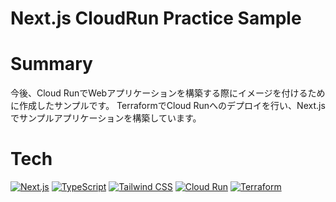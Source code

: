 # Next.js CloudRun Practice Sample

# Summary

今後、Cloud RunでWebアプリケーションを構築する際にイメージを付けるために作成したサンプルです。
TerraformでCloud Runへのデプロイを行い、Next.jsでサンプルアプリケーションを構築しています。

# Tech

[![Next.js](https://img.shields.io/badge/Next.js-000000?style=for-the-badge&logo=next.js&logoColor=white)](https://nextjs.org/)
[![TypeScript](https://img.shields.io/badge/TypeScript-3178C6?style=for-the-badge&logo=typescript&logoColor=white)](https://www.typescriptlang.org/)
[![Tailwind CSS](https://img.shields.io/badge/Tailwind_CSS-38B2AC?style=for-the-badge&logo=tailwind-css&logoColor=white)](https://tailwindcss.com/)
[![Cloud Run](https://img.shields.io/badge/Cloud_Run-4285F4?style=for-the-badge&logo=google-cloud&logoColor=white)](https://cloud.google.com/run)
[![Terraform](https://img.shields.io/badge/Terraform-7B42BC?style=for-the-badge&logo=terraform&logoColor=white)](https://www.terraform.io/)
